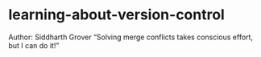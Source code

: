 # learning-about-version-control
Author: Siddharth Grover
“Solving merge conflicts takes conscious effort, but I can do it!”
